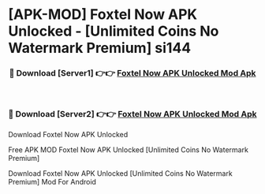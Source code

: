 # [APK-MOD] Foxtel Now APK Unlocked - [Unlimited Coins No Watermark Premium] si144



<div align="center">
<h3>🔴 Download [Server1] 👉👉 <a href="https://momento.my/?title=Foxtel_Now_APK_Unlocked">Foxtel Now APK Unlocked Mod Apk</a></h3><br>

<h3>🔴 Download [Server2] 👉👉 <a href="https://momento.my/?title=Foxtel_Now_APK_Unlocked">Foxtel Now APK Unlocked Mod Apk</a></h3>
</div>



Download Foxtel Now APK Unlocked 

Free APK MOD Foxtel Now APK Unlocked [Unlimited Coins No Watermark Premium]

Download Foxtel Now APK Unlocked [Unlimited Coins No Watermark Premium] Mod For Android
